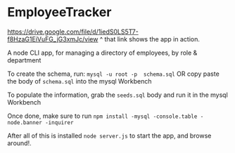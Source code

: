 # EmployeeTracker

https://drive.google.com/file/d/1iedS0LS5T7-f8HzaG1EiVuFG_jG3xmJc/view
^ that link shows the app in action.

A node CLI app, for managing a directory of employees, by role & department

To create the schema, run:
`mysql -u root -p  schema.sql`
OR copy paste the body of `schema.sql` into the mysql Workbench

To populate the information, grab the `seeds.sql` body and run it in the mysql Workbench

Once done, make sure to run `npm install -mysql -console.table -node.banner -inquirer`

After all of this is installed `node server.js` to start the app, and browse around!.
